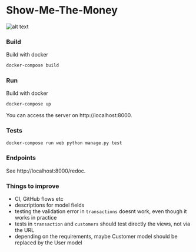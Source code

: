 # Show-Me-The-Money

![alt text](https://media.giphy.com/media/9HQRIttS5C4Za/giphy.gif)

### Build
Build with docker
```bash
docker-compose build
```

### Run
Build with docker
```bash
docker-compose up
```
You can access the server on http://localhost:8000.

### Tests
```bash
docker-compose run web python manage.py test
```

### Endpoints
See http://localhost:8000/redoc.

### Things to improve
- CI, GitHub flows etc
- descriptions for model fields
- testing the validation error in `transactions` doesnt work, even though it works in practice
- tests in `transaction` and `customers` should test directly the views, not via the URL
- depending on the requirements, maybe Customer model should be replaced by the User model
